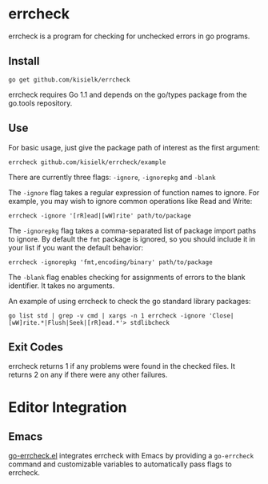 errcheck
========

errcheck is a program for checking for unchecked errors in go programs.

Install
-------

    go get github.com/kisielk/errcheck

errcheck requires Go 1.1 and depends on the go/types package from the go.tools repository.

Use
---

For basic usage, just give the package path of interest as the first
argument:

    errcheck github.com/kisielk/errcheck/example

There are currently three flags: `-ignore`, `-ignorepkg` and `-blank`

The `-ignore` flag takes a regular expression of function names to ignore.
For example, you may wish to ignore common operations like Read and Write:

    errcheck -ignore '[rR]ead|[wW]rite' path/to/package

The `-ignorepkg` flag takes a comma-separated list of package import paths
to ignore. By default the `fmt` package is ignored, so you should include
it in your list if you want the default behavior:

    errcheck -ignorepkg 'fmt,encoding/binary' path/to/package

The `-blank` flag enables checking for assignments of errors to the
blank identifier. It takes no arguments.

An example of using errcheck to check the go standard library packages:

    go list std | grep -v cmd | xargs -n 1 errcheck -ignore 'Close|[wW]rite.*|Flush|Seek|[rR]ead.*'> stdlibcheck

Exit Codes
----------

errcheck returns 1 if any problems were found in the checked files.
It returns 2 on any if there were any other failures.

Editor Integration
==================

Emacs
-----

[go-errcheck.el](https://github.com/dominikh/go-errcheck.el)
integrates errcheck with Emacs by providing a `go-errcheck` command
and customizable variables to automatically pass flags to errcheck.
